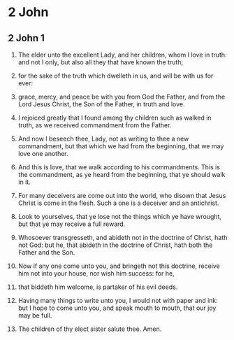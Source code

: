 # 2 John

## 2 John 1

1. The elder unto the excellent Lady, and her children, whom I love in truth: and not I only, but also all they that have known the truth;

2. for the sake of the truth which dwelleth in us, and will be with us for ever:

3. grace, mercy, and peace be with you from God the Father, and from the Lord Jesus Christ, the Son of the Father, in truth and love.

4. I rejoiced greatly that I found among thy children such as walked in truth, as we received commandment from the Father.

5. And now I beseech thee, Lady, not as writing to thee a new commandment, but that which we had from the beginning, that we may love one another.

6. And this is love, that we walk according to his commandments. This is the commandment, as ye heard from the beginning, that ye should walk in it.

7. For many deceivers are come out into the world, who disown that Jesus Christ is come in the flesh. Such a one is a deceiver and an antichrist.

8. Look to yourselves, that ye lose not the things which ye have wrought, but that ye may receive a full reward.

9. Whosoever transgresseth, and abideth not in the doctrine of Christ, hath not God: but he, that abideth in the doctrine of Christ, hath both the Father and the Son.

10. Now if any one come unto you, and bringeth not this doctrine, receive him not into your house, nor wish him success: for he,

11. that biddeth him welcome, is partaker of his evil deeds.

12. Having many things to write unto you, I would not with paper and ink: but I hope to come unto you, and speak mouth to mouth, that our joy may be full.

13. The children of thy elect sister salute thee. Amen.  